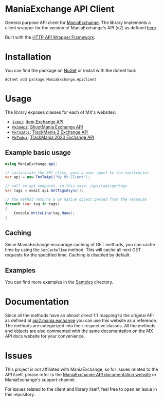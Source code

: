 # ManiaExchange API Client

General purpose API client for [ManiaExchange](https://mania.exchange/). The library implements a client wrapper for the version of ManiaExchange's API (v2) as defined [here](https://api2.mania.exchange/).

Built with the [HTTP API Wrapper Framework](https://github.com/snixtho/hawf).

# Installation
You can find the package on [NuGet](https://www.nuget.org/packages/ManiaExchange.ApiClient) or install with the dotnet tool:
```
dotnet add package ManiaExchange.ApiClient
```

# Usage
The library exposes classes for each of MX's websites:
- [`IxApi`](https://github.com/snixtho/ManiaExchange.ApiClient/blob/master/ManiaExchange.ApiClient/IxApi.cs): [Item Exchange API](https://api2.mania.exchange/search?s=5)
- [`MxSmApi`](https://github.com/snixtho/ManiaExchange.ApiClient/blob/master/ManiaExchange.ApiClient/MxSmApi.cs): [ShootMania Exchange API](https://api2.mania.exchange/search?s=3)
- [`MxTm2Api`](https://github.com/snixtho/ManiaExchange.ApiClient/blob/master/ManiaExchange.ApiClient/MxTm2Api.cs): [TrackMania 2 Exchange API](https://api2.mania.exchange/search?s=1)
- [`MxTmApi`](https://github.com/snixtho/ManiaExchange.ApiClient/blob/master/ManiaExchange.ApiClient/MxTmApi.cs): [TrackMania 2020 Exchange API](https://api2.mania.exchange/search?s=2)

## Example basic usage
```csharp
using ManiaExchange.Api;

// instanitate the API class, pass a user agent to the constructor
var api = new TmxTmApi("My MX Client");

// call an api endpoint, in this case: /api/tags/gettags
var tags = await api.GetTagsAsync();

// the method returns a C# native object parsed from the response
foreach (var tag in tags)
{
    Console.WriteLine(tag.Name);
}
```

## Caching
Since ManiaExchange encourage caching of GET methods, you can cache time by using the `SetCacheTime` method. This will cache all next GET requests for the specified time. Caching is disabled by default.

## Examples
You can find more examples in the [Samples](Samples/) directory.

# Documentation
Since all the methods have an almost direct 1:1 mapping to the original API as defined at [api2.mania.exchange](https://api2.mania.exchange/) you can use this website as a reference. The methods are categorized into their respective classes. All the methods and objects are also commented with the same documentation on the MX API docs website for your convenience.

# Issues
This project is not affiliated with ManiaExchange, so for issues related to the API itself, please refer to the [ManiaExchange API documentation website](https://api2.mania.exchange/) or ManiaExchange's support channel.

For issues related to the client and library itself, feel free to open an issue in this repository.
